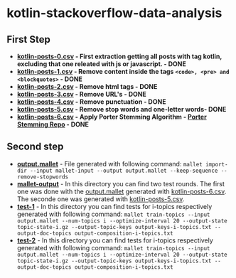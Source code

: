 # kotlin-stackoverflow-data-analysis

## First Step 
- **[kotlin-posts-0.csv](/kotlin-posts-0.csv) - First extraction getting all posts with tag kotlin, excluding that one releated with js or javascript. - DONE**
- **[kotlin-posts-1.csv](/kotlin-posts-1.csv) - Remove content inside the tags ```<code>, <pre> and <blockquotes>``` - DONE**
- **[kotlin-posts-2.csv](/kotlin-posts-2.csv) - Remove html tags - DONE**
- **[kotlin-posts-3.csv](/kotlin-posts-3.csv) - Remove URL's - DONE**
- **[kotlin-posts-4.csv](/kotlin-posts-4.csv) - Remove punctuation - DONE**
- **[kotlin-posts-5.csv](/kotlin-posts-5.csv) - Remove stop words and one-letter words- DONE**
- **[kotlin-posts-6.csv](/kotlin-posts-6.csv) - Apply Porter Stemming Algorithm - [Porter Stemming Repo](https://github.com/victorlaerte/java-porter-stemming) - DONE**

## Second step
- **[output.mallet](/output.mallet)** - File generated with following command: ```mallet import-dir --input mallet-input --output output.mallet --keep-sequence --remove-stopwords```
- **[mallet-output](/mallet-output)** - In this directory you can find two test rounds. The first one was done with the [output.mallet](/output.mallet) generated with [kotlin-posts-6.csv](/kotlin-posts-6.csv). The seconde one was generated with [kotlin-posts-5.csv](/kotlin-posts-5.csv).
- **[test-1](/mallet-output/test-1)** - In this directory you can find tests for i-topics respectively generated with following command: ```mallet train-topics --input output.mallet --num-topics i --optimize-interval 20 --output-state topic-state-i.gz --output-topic-keys output-keys-i-topics.txt --output-doc-topics output-composition-i-topics.txt```
- **[test-2](/mallet-output/test-2)** - In this directory you can find tests for i-topics respectively generated with following command: ```mallet train-topics --input output.mallet --num-topics i --optimize-interval 20 --output-state topic-state-i.gz --output-topic-keys output-keys-i-topics.txt --output-doc-topics output-composition-i-topics.txt```